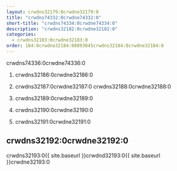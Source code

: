```yaml
---
layout: crwdns32179:0crwdne32179:0
title: "crwdns74332:0crwdne74332:0"
short-title: "crwdns74334:0crwdne74334:0"
description: "crwdns32182:0crwdne32182:0"
categories:
  - crwdns32183:0crwdne32183:0
order: 184:0crwdne32184:00893045crwdns32184:0crwdne32184:0
---
```

crwdns74336:0crwdne74336:0

1. crwdns32186:0crwdne32186:0

2. crwdns32187:0crwdne32187:0 crwdns32188:0crwdne32188:0

3. crwdns32189:0crwdne32189:0

4. crwdns32190:0crwdne32190:0

5. crwdns32191:0crwdne32191:0

## crwdns32192:0crwdne32192:0

crwdns32193:0{{ site.baseurl }}crwdnd32193:0{{ site.baseurl }}crwdne32193:0